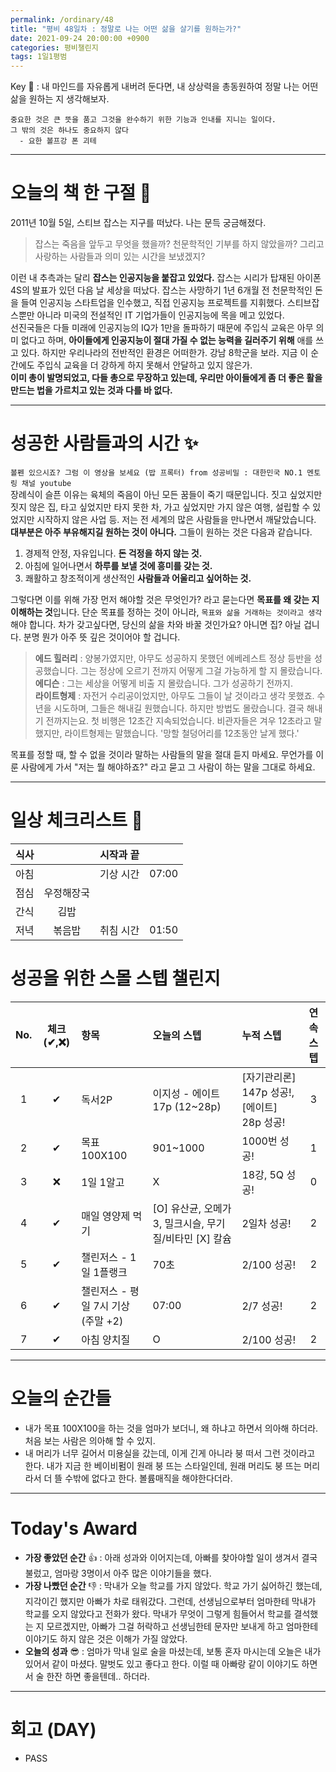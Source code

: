 ```yaml
---
permalink: /ordinary/48
title: "평비 48일차 : 정말로 나는 어떤 삶을 살기를 원하는가?"
date: 2021-09-24 20:00:00 +0900
categories: 평비챌린지
tags: 1일1평범
---  
```

Key 🔑 : 내 마인드를 자유롭게 내버려 둔다면, 내 상상력을 총동원하여 정말 나는 어떤 삶을 원하는 지 생각해보자.
```
중요한 것은 큰 뜻을 품고 그것을 완수하기 위한 기능과 인내를 지니는 일이다.
그 밖의 것은 하나도 중요하지 않다 
  - 요한 볼프강 폰 괴테
```

---
# 오늘의 책 한 구절 📕  
2011년 10월 5일, 스티브 잡스는 지구를 떠났다. 나는 문득 궁금해졌다.  
> 잡스는 죽음을 앞두고 무엇을 했을까? 천문학적인 기부를 하지 않았을까? 그리고 사랑하는 사람들과 의미 있는 시간을 보냈겠지?  

이런 내 추측과는 달리 **잡스는 인공지능을 붙잡고 있었다.** 잡스는 시리가 탑재된 아이폰4S의 발표가 있던 다음 날 세상을 떠났다. 잡스는 사망하기 1년 6개월 전 천문학적인 돈을 들여 인공지능 스타트업을 인수했고, 직접 인공지능 프로젝트를 지휘했다. 스티브잡스뿐만 아니라 미국의 전설적인 IT 기업가들이 인공지능에 목을 메고 있었다.  
선진국들은 다들 미래에 인공지능의 IQ가 1만을 돌파하기 때문에 주입식 교육은 아무 의미 없다고 하며, **아이들에게 인공지능이 절대 가질 수 없는 능력을 길러주기 위해** 애를 쓰고 있다. 하지만 우리나라의 전반적인 환경은 어떠한가. 강남 8학군을 보라. 지금 이 순간에도 주입식 교육을 더 강하게 하지 못해서 안달하고 있지 않은가.  
**이미 총이 발명되었고, 다들 총으로 무장하고 있는데, 우리만 아이들에게 좀 더 좋은 활을 만드는 법을 가르치고 있는 것과 다를 바 없다.**  

---
# 성공한 사람들과의 시간 ✨
`볼펜 있으시죠? 그럼 이 영상을 보세요 (밥 프록터) from 성공비밀 : 대한민국 NO.1 멘토링 채널 youtube`  
장례식이 슬픈 이유는 육체의 죽음이 아닌 모든 꿈들이 죽기 때문입니다. 짓고 싶었지만 짓지 않은 집, 타고 싶었지만 타지 못한 차, 가고 싶었지만 가지 않은 여행, 설립할 수 있었지만 시작하지 않은 사업 등. 저는 전 세계의 많은 사람들을 만나면서 깨달았습니다. **대부분은 아주 부유해지길 원하는 것이 아니다.** 그들이 원하는 것은 다음과 같습니다.
1. 경제적 안정, 자유입니다. **돈 걱정을 하지 않는 것.**  
2. 아침에 일어나면서 **하루를 보낼 것에 흥미를 갖는 것.**  
3. 쾌활하고 창조적이게 생산적인 **사람들과 어울리고 싶어하는 것.**  

그렇다면 이를 위해 가장 먼저 해야할 것은 무엇인가? 라고 묻는다면 **목표를 왜 갖는 지 이해하는 것**입니다. 단순 목표를 정하는 것이 아니라, `목표와 삶을 거래하는 것이라고 생각`해야 합니다. 차가 갖고싶다면, 당신의 삶을 차와 바꿀 것인가요? 아니면 집? 아닐 겁니다. 분명 뭔가 아주 뜻 깊은 것이어야 할 겁니다.  
> **에드 힐러리** : 양봉가였지만, 아무도 성공하지 못했던 에베레스트 정상 등반을 성공했습니다. 그는 정상에 오르기 전까지 어떻게 그걸 가능하게 할 지 몰랐습니다.  
> **에디슨** : 그는 세상을 어떻게 비출 지 몰랐습니다. 그가 성공하기 전까지.  
> **라이트형제** : 자전거 수리공이었지만, 아무도 그들이 날 것이라고 생각 못했죠. 수년을 시도하며, 그들은 해내길 원했습니다. 하지만 방법도 몰랐습니다. 결국 해내기 전까지는요. 첫 비행은 12초간 지속되었습니다. 비관자들은 겨우 12초라고 말했지만, 라이트형제는 말했습니다. '망할 철덩어리를 12초동안 날게 했다.'  

목표를 정할 때, 할 수 없을 것이라 말하는 사람들의 말을 절대 듣지 마세요. 무언가를 이룬 사람에게 가서 "저는 뭘 해야하죠?" 라고 묻고 그 사람이 하는 말을 그대로 하세요. 

---
# 일상 체크리스트 📃

| 식사 |  | 시작과 끝 |  |
|:----:|:----:|:----:|:----:|
| 아침 |  | 기상 시간 | 07:00 |
| 점심 | 우정해장국 |  |  |
| 간식 | 김밥 |  |  |
| 저녁 | 볶음밥 | 취침 시간 | 01:50 |

# 성공을 위한 스몰 스텝 챌린지

| No. | 체크(✔,❌) | 항목 | 오늘의 스텝 | 누적 스텝 | 연속 스텝 |
|:----:|:----:|:----|:----|:----|:----:|
| 1 | ✔ | 독서2P | 이지성 - 에이트 17p (12~28p) | [자기관리론] 147p 성공!, [에이트] 28p 성공! | 3 |
| 2 | ✔ | 목표 100X100 | 901~1000 | 1000번 성공! | 1 |
| 3 | ❌ | 1일 1알고 | X | 18강, 5Q 성공! | 0 |
| 4 | ✔ | 매일 영양제 먹기 | [O] 유산균, 오메가3, 밀크시슬, 무기질/비타민 [X] 칼슘 | 2일차 성공! | 2 |
| 5 | ✔ | 챌린저스 - 1일 1플랭크 | 70초 | 2/100 성공! | 2 |
| 6 | ✔ | 챌린저스 - 평일 7시 기상(주말 +2) | 07:00 | 2/7 성공! | 2 |
| 7 | ✔ | 아침 양치질 | O | 2/100 성공! | 2 |

---
# 오늘의 순간들 
- 내가 목표 100X100을 하는 것을 엄마가 보더니, 왜 하냐고 하면서 의아해 하더라. 처음 보는 사람은 의아해 할 수 있지.
- 내 머리가 너무 길어서 미용실을 갔는데, 이게 긴게 아니라 붕 떠서 그런 것이라고 한다. 내가 지금 한 베이비펌이 원래 붕 뜨는 스타일인데, 원래 머리도 붕 뜨는 머리라서 더 뜰 수밖에 없다고 한다. 볼륨매직을 해야한다더라.  

---
# Today's Award
- **가장 좋았던 순간** 👍 : 아래 성과와 이어지는데, 아빠를 찾아야할 일이 생겨서 결국 불렀고, 엄마랑 3명이서 아주 많은 이야기들을 했다.  
- **가장 나빴던 순간** 👎 : 막내가 오늘 학교를 가지 않았다. 학교 가기 싫어하긴 했는데, 지각이긴 했지만 아빠가 차로 태워갔다. 그런데, 선생님으로부터 엄마한테 막내가 학교를 오지 않았다고 전화가 왔다. 막내가 무엇이 그렇게 힘들어서 학교를 결석했는 지 모르겠지만, 아빠가 그걸 허락하고 선생님한테 문자만 보내게 하고 엄마한테 이야기도 하지 않은 것은 이해가 가질 않았다.  
- **오늘의 성과** 😎 : 엄마가 막내 일로 술을 마셨는데, 보통 혼자 마시는데 오늘은 내가 있어서 같이 마셨다. 말벗도 있고 좋다고 한다. 이럴 때 아빠랑 같이 이야기도 하면서 술 한잔 하면 좋을텐데.. 하더라.

---
# 회고 (DAY)
- PASS